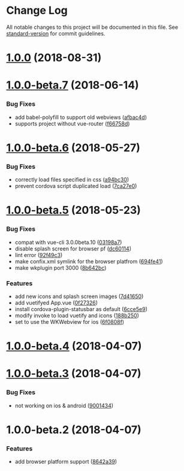 # Change Log

All notable changes to this project will be documented in this file. See [standard-version](https://github.com/conventional-changelog/standard-version) for commit guidelines.

<a name="1.0.0"></a>
# [1.0.0](https://github.com/eladcandroid/vue-cli-plugin-cordova/compare/v1.0.0-beta.7...v1.0.0) (2018-08-31)



<a name="1.0.0-beta.7"></a>
# [1.0.0-beta.7](https://github.com/dekimasoon/vue-cli-plugin-cordova/compare/v1.0.0-beta.6...v1.0.0-beta.7) (2018-06-14)


### Bug Fixes

* add babel-polyfill to support old webviews ([afbac4d](https://github.com/dekimasoon/vue-cli-plugin-cordova/commit/afbac4d))
* supports project without vue-router ([f66758d](https://github.com/dekimasoon/vue-cli-plugin-cordova/commit/f66758d))



<a name="1.0.0-beta.6"></a>
# [1.0.0-beta.6](https://github.com/dekimasoon/vue-cli-plugin-cordova/compare/v1.0.0-beta.5...v1.0.0-beta.6) (2018-05-27)


### Bug Fixes

* correctly load files specified in css ([a94bc30](https://github.com/dekimasoon/vue-cli-plugin-cordova/commit/a94bc30))
* prevent cordova script duplicated load ([7ca27e0](https://github.com/dekimasoon/vue-cli-plugin-cordova/commit/7ca27e0))



<a name="1.0.0-beta.5"></a>
# [1.0.0-beta.5](https://github.com/dekimasoon/vue-cli-plugin-cordova/compare/v1.0.0-beta.4...v1.0.0-beta.5) (2018-05-23)


### Bug Fixes

* compat with vue-cli 3.0.0beta.10 ([03198a7](https://github.com/dekimasoon/vue-cli-plugin-cordova/commit/03198a7))
* disable splash screen for browser pf ([dc60114](https://github.com/dekimasoon/vue-cli-plugin-cordova/commit/dc60114))
* lint error ([92f49c3](https://github.com/dekimasoon/vue-cli-plugin-cordova/commit/92f49c3))
* make confix.xml symlink for the browser platfrom ([694fe41](https://github.com/dekimasoon/vue-cli-plugin-cordova/commit/694fe41))
* make wkplugin port 3000 ([8b642bc](https://github.com/dekimasoon/vue-cli-plugin-cordova/commit/8b642bc))


### Features

* add new icons and splash screen images ([7d41650](https://github.com/dekimasoon/vue-cli-plugin-cordova/commit/7d41650))
* add vuetifyed App.vue ([0f27326](https://github.com/dekimasoon/vue-cli-plugin-cordova/commit/0f27326))
* install cordova-plugin-statusbar as default ([6cce5e9](https://github.com/dekimasoon/vue-cli-plugin-cordova/commit/6cce5e9))
* modify invoke to load vuetify and icons ([188b250](https://github.com/dekimasoon/vue-cli-plugin-cordova/commit/188b250))
* set to use the WKWebview for ios ([6f0808f](https://github.com/dekimasoon/vue-cli-plugin-cordova/commit/6f0808f))



<a name="1.0.0-beta.4"></a>
# [1.0.0-beta.4](https://github.com/dekimasoon/vue-cli-plugin-cordova/compare/v1.0.0-beta.3...v1.0.0-beta.4) (2018-04-07)



<a name="1.0.0-beta.3"></a>
# [1.0.0-beta.3](https://github.com/dekimasoon/vue-cli-plugin-cordova/compare/v1.0.0-beta.2...v1.0.0-beta.3) (2018-04-07)


### Bug Fixes

* not working on ios & android ([9001434](https://github.com/dekimasoon/vue-cli-plugin-cordova/commit/9001434))



<a name="1.0.0-beta.2"></a>
# 1.0.0-beta.2 (2018-04-07)


### Features

* add browser platform support ([8642a39](https://github.com/dekimasoon/vue-cli-plugin-cordova/commit/8642a39))
